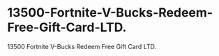 # 13500-Fortnite-V-Bucks-Redeem-Free-Gift-Card-LTD.
13500 Fortnite V-Bucks Redeem Free Gift Card LTD.
